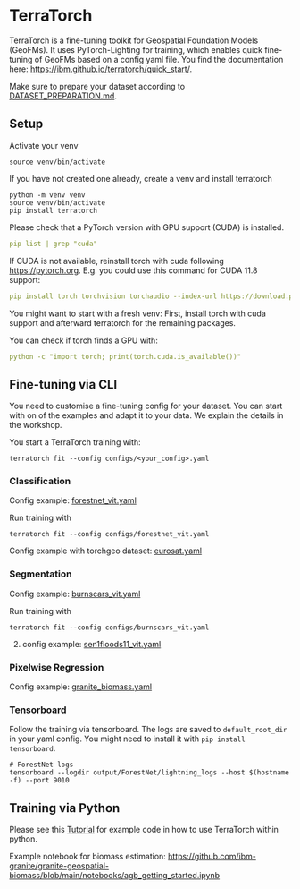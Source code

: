 # TerraTorch

TerraTorch is a fine-tuning toolkit for Geospatial Foundation Models (GeoFMs). 
It uses PyTorch-Lighting for training, which enables quick fine-tuning of GeoFMs based on a config yaml file.
You find the documentation here: https://ibm.github.io/terratorch/quick_start/.

Make sure to prepare your dataset according to [DATASET_PREPARATION.md](DATASET_PREPARATION.md).

## Setup

Activate your venv
```shell
source venv/bin/activate
```

If you have not created one already, create a venv and install terratorch
```shell
python -m venv venv
source venv/bin/activate
pip install terratorch
```

Please check that a PyTorch version with GPU support (CUDA) is installed.

```yaml
pip list | grep "cuda"
```

If CUDA is not available, reinstall torch with cuda following https://pytorch.org.
E.g. you could use this command for CUDA 11.8 support:
```yaml
pip install torch torchvision torchaudio --index-url https://download.pytorch.org/whl/cu118
```

You might want to start with a fresh venv: First, install torch with cuda support and afterward terratorch for the remaining packages.

You can check if torch finds a GPU with: 
```yaml
python -c "import torch; print(torch.cuda.is_available())"
```


## Fine-tuning via CLI

You need to customise a fine-tuning config for your dataset. You can start with on of the examples and adapt it to your data. 
We explain the details in the workshop.

You start a TerraTorch training with: 
```shell
terratorch fit --config configs/<your_config>.yaml
```

### Classification

Config example: [forestnet_vit.yaml](configs%2Fforestnet_vit.yaml)

Run training with 
```shell
terratorch fit --config configs/forestnet_vit.yaml
```

Config example with torchgeo dataset: [eurosat.yaml](https://github.com/IBM/terratorch/blob/main/examples/confs/eurosat.yaml)

### Segmentation

Config example: [burnscars_vit.yaml](configs%2Fburnscars_vit.yaml)

Run training with 
```shell
terratorch fit --config configs/burnscars_vit.yaml
```

2. config example: [sen1floods11_vit.yaml](https://github.com/IBM/terratorch/blob/main/examples/confs/sen1floods11_vit.yaml)

### Pixelwise Regression

Config example: [granite_biomass.yaml](https://github.com/ibm-granite/granite-geospatial-biomass/blob/main/configs/config.yaml)

### Tensorboard

Follow the training via tensorboard. The logs are saved to `default_root_dir` in your yaml config. 
You might need to install it with `pip install tensorboard`. 

```shell
# ForestNet logs
tensorboard --logdir output/ForestNet/lightning_logs --host $(hostname -f) --port 9010
```

## Training via Python

Please see this [Tutorial](https://github.com/IBM/terratorch/blob/main/examples/notebooks/Tutorial.ipynb) for example code in how to use TerraTorch within python.

Example notebook for biomass estimation: https://github.com/ibm-granite/granite-geospatial-biomass/blob/main/notebooks/agb_getting_started.ipynb
